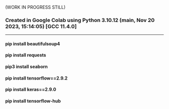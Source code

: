 (WORK IN PROGRESS STILL)

### Created in Google Colab using Python 3.10.12 (main, Nov 20 2023, 15:14:05) [GCC 11.4.0]
-----------------------------------------------------------------------------

#### pip install beautifulsoup4
#### pip install requests
#### pip3 install seaborn
#### pip install tensorflow==2.9.2
#### pip install keras==2.9.0
#### pip install tensorflow-hub


